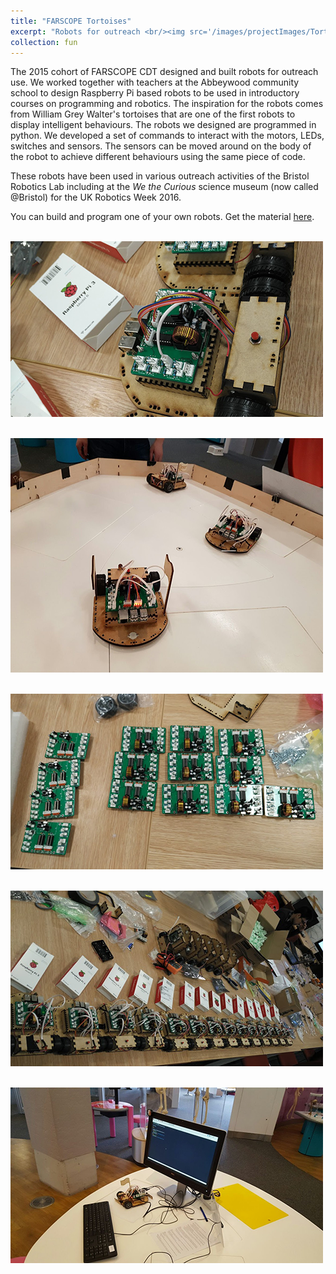 ```yaml
---
title: "FARSCOPE Tortoises"
excerpt: "Robots for outreach <br/><img src='/images/projectImages/Tortoise1_500x300.png'>"
collection: fun
---
```


The 2015 cohort of FARSCOPE CDT designed and built robots for outreach use. We worked together with teachers at the Abbeywood community school to design Raspberry Pi based robots to be used in introductory courses on programming and robotics. The inspiration for the robots comes from William Grey Walter's tortoises that are one of the first robots to display intelligent behaviours. The robots we designed are programmed in python. We developed a set of commands to interact with the motors, LEDs, switches and sensors. The sensors can be moved around on the body of the robot to achieve different behaviours using the same piece of code.

These robots have been used in various outreach activities of the Bristol Robotics Lab including at the *We the Curious* science museum (now called @Bristol) for the UK Robotics Week 2016.

You can build and program one of your own robots. Get the material [here](https://github.com/KrishnaManaswiD/Tortoises).

<br/><img src='/images/projectImages/Tortoise1_500x300.png'>

<br/><img src='/images/projectImages/Tortoise2_500x300.png'>

<br/><img src='/images/projectImages/Tortoise3_500x300.png'>

<br/><img src='/images/projectImages/Tortoise4_500x300.png'>

<br/><img src='/images/projectImages/Tortoise5_500x300.png'>